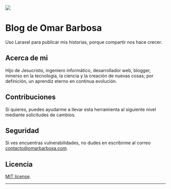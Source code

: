 <p><a href="https://omarbarbosa.com" target="_blank"><img src="https://omarbarbosa.com/images/icons/icon-72x72.png"></a></p>

# Blog de Omar Barbosa

Uso Laravel para publicar mis historias, porque compartir nos hace crecer.

## Acerca de mi

Hijo de Jesucristo, ingeniero informático, desarrollador web, blogger, inmerso en la tecnología, la ciencia y la creación de nuevas cosas; por definición, un aprendiz eterno en continua evolución.

## Contribuciones

Si quieres, puedes ayudarme a llevar esta herramienta al siguiente nivel mediante solicitudes de cambios.

## Seguridad

Si ves encuentras vulnerabilidades, no dudes en escribirme al correo [contacto@omarbarbosa.com](mailto:contacto@omarbarbosa.com).

## Licencia

[MIT license](https://opensource.org/licenses/MIT).
****
